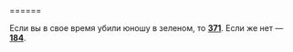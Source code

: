 ======

Если вы в свое время убили юношу в зеленом, то [**371**](#n_371). Если же нет — [**184**](#n_184).


